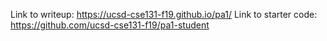 Link to writeup: https://ucsd-cse131-f19.github.io/pa1/
Link to starter code: https://github.com/ucsd-cse131-f19/pa1-student
